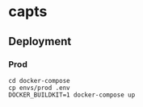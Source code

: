 # capts

## Deployment

### Prod

```
cd docker-compose
cp envs/prod .env
DOCKER_BUILDKIT=1 docker-compose up
```
